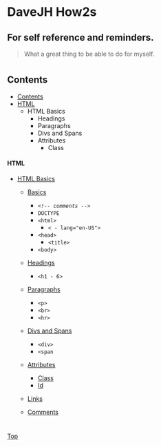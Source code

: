 # DaveJH How2s
## For self reference and reminders.
>What a great thing to be able to do for myself.
#
## Contents
- [Contents](contents.html)<link rel="stylesheet" href="../assets/css/style.css">
- [HTML](#html)
    - HTML Basics
        - Headings
        - Paragraphs
        - Divs and Spans
        - Attributes
            - Class

#### HTML
- [HTML Basics](html/html-basics.html "HTML Basics")
    - [Basics](html/html-basics.html "HTML Basics")

        - <code>*&lt;!-- comments -->*</code>
        - <code>DOCTYPE</code>
        - <code>&lt;html></code>
            - <code>&lt; -  lang="en-US"></code>
        - <code>&lt;head></code>
            - <code>&lt;title></code>
        - <code>&lt;body></code>

    - [Headings](html/headings.html "<h1>")
        - <code>&lt;h1 - 6></code>
    - [Paragraphs](html/paragraphs.html "<p>")
        - <code>&lt;p></code>
        - <code>&lt;br></code>
        - <code>&lt;hr></code>
    - [Divs and Spans](html/div-span.html "Divs/Spans")
        - <code>&lt;div></code>
        - <code>&lt;span</code>
    - [Attributes](html/attributes.html "Attributes")
        - [Class](html/class.html "Class")
        - [Id](html/id.html "Id")
    - [Links](html/links.html "Links")
    - [Comments](html/comments "Comments")
    
#


[Top](#DaveJH-How2s "Return to top of page")
#